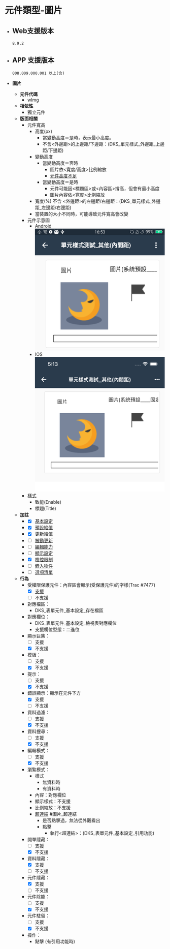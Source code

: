 # 元件類型-圖片

* ## Web支援版本
  
      8.9.2

* ## APP 支援版本

      008.009.000.001 以上(含)

* __圖片__
  * __元件代碼__
    * wImg
  * __相依性__
    * 獨立元件
  * __版面相關__
    * 元件寬高
      * 高度(px)
        * 當變動高度＝是時，表示最小高度。
        * 不含<外邊距>的上邊距/下邊距：(DKS_單元樣式_外邊距_上邊距/下邊距)
      * 變動高度
        * 當變動高度＝否時
          * 圖片依<寛度/高度>比例縮放
          * [元件高度不足](../general/rule)
        * 當變動高度＝是時
          * 元件可能因<標題區>或<內容區>撐高，但會有最小高度
          * 圖片內容依<寛度>比例縮放
      * 寬度(%)
        不含 <外邊距>的左邊距/右邊距：(DKS_單元樣式_外邊距_左邊距/右邊距)
      * 當裝置的大小不同時，可能導致元件寬高會改變
    * 元件示意圖
      * Android
          ![image](./image/android/componentImage.png)
      * IOS
          ![image](./image/ios/componentImage.png)
    * [樣式](../general/style)
      * 致能(Enable)
      * 標題(Title)
  * __加註__
    * - [x] [基本設定](../Addition/Component/basicSettings)
    * - [x] [預設給值](../Addition/Component/defaultValue)
    * - [x] [更新給值](../Addition/Component/updateValue)
    * - [ ] [被動更新](../Addition/Component/passiveUpdate)
    * - [ ] [編輯能力](../Addition/Component/editing)
    * - [ ] [顯示設定](../Addition/Component/display)
    * - [x] [檢控限制](../Addition/Component/prosecutionRestrictions)
    * - [ ] [嵌入物件](../Addition/Component/embedded)
    * - [ ] [選項清單](../Addition/Component/optionalList)
  * __行為__
    * 受權限保護元件：內容區會顯示(受保護元件)的字樣(Trac #7477)
      - [x] [支援](../general/rule)
      - [ ] 不支援
    * 對應檔區：
      * DKS_表單元件_基本設定_存在檔區
    * 對應欄位：
      * DKS_表單元件_基本設定_檢視表對應欄位
      * 支援欄位型態：二進位
    * 顯示巨集：
      - [ ] 支援
      - [x] 不支援
    * 模版：
      - [ ] 支援
      - [x] 不支援
    * 提示：
      - [ ] 支援
      - [x] 不支援
    * 錯誤顯示：顯示在元件下方
      - [x] 支援
      - [ ] 不支援
    * 資料過濾：
      - [ ] 支援
      - [x] 不支援
    * 資料搜尋：
      - [ ] 支援
      - [x] 不支援
    * 編輯模式：
      - [ ] 支援
      - [x] 不支援
    * 瀏覧模式：
      * 樣式
        * 無資料時
        * 有資料時
      * 內容：對應欄位
      * 顯示樣式：不支援
      * 比例縮放：不支援
      * [超連結](../Addition/Component/basicSettings) #圖片_超連結
        * 是否點擊過，無法從外觀看出
        * 點擊
          * 執行<超連結>：(DKS_表單元件_基本設定_引用功能)
    * 開單隱藏：
      - [ ] 支援
      - [x] 不支援
    * 資料隱藏：
      - [x] 支援
      - [ ] 不支援
    * 元件隱藏：
      - [x] 支援
      - [ ] 不支援
    * 元件除能：
      - [ ] 支援
      - [x] 不支援
    * 元件駐留：
      - [ ] 支援
      - [x] 不支援
    * 操作：
      * 點擊 (有引用功能時)
